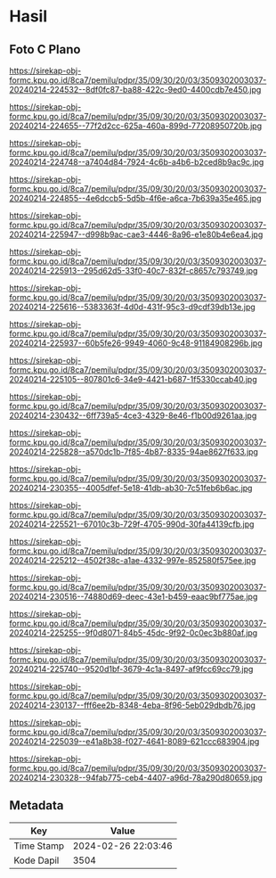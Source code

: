 # Hasil

## Foto C Plano

https://sirekap-obj-formc.kpu.go.id/8ca7/pemilu/pdpr/35/09/30/20/03/3509302003037-20240214-224532--8df0fc87-ba88-422c-9ed0-4400cdb7e450.jpg

https://sirekap-obj-formc.kpu.go.id/8ca7/pemilu/pdpr/35/09/30/20/03/3509302003037-20240214-224655--77f2d2cc-625a-460a-899d-77208950720b.jpg

https://sirekap-obj-formc.kpu.go.id/8ca7/pemilu/pdpr/35/09/30/20/03/3509302003037-20240214-224748--a7404d84-7924-4c6b-a4b6-b2ced8b9ac9c.jpg

https://sirekap-obj-formc.kpu.go.id/8ca7/pemilu/pdpr/35/09/30/20/03/3509302003037-20240214-224855--4e6dccb5-5d5b-4f6e-a6ca-7b639a35e465.jpg

https://sirekap-obj-formc.kpu.go.id/8ca7/pemilu/pdpr/35/09/30/20/03/3509302003037-20240214-225947--d998b9ac-cae3-4446-8a96-e1e80b4e6ea4.jpg

https://sirekap-obj-formc.kpu.go.id/8ca7/pemilu/pdpr/35/09/30/20/03/3509302003037-20240214-225913--295d62d5-33f0-40c7-832f-c8657c793749.jpg

https://sirekap-obj-formc.kpu.go.id/8ca7/pemilu/pdpr/35/09/30/20/03/3509302003037-20240214-225616--5383363f-4d0d-431f-95c3-d9cdf39db13e.jpg

https://sirekap-obj-formc.kpu.go.id/8ca7/pemilu/pdpr/35/09/30/20/03/3509302003037-20240214-225937--60b5fe26-9949-4060-9c48-91184908296b.jpg

https://sirekap-obj-formc.kpu.go.id/8ca7/pemilu/pdpr/35/09/30/20/03/3509302003037-20240214-225105--807801c6-34e9-4421-b687-1f5330ccab40.jpg

https://sirekap-obj-formc.kpu.go.id/8ca7/pemilu/pdpr/35/09/30/20/03/3509302003037-20240214-230432--6ff739a5-4ce3-4329-8e46-f1b00d9261aa.jpg

https://sirekap-obj-formc.kpu.go.id/8ca7/pemilu/pdpr/35/09/30/20/03/3509302003037-20240214-225828--a570dc1b-7f85-4b87-8335-94ae8627f633.jpg

https://sirekap-obj-formc.kpu.go.id/8ca7/pemilu/pdpr/35/09/30/20/03/3509302003037-20240214-230355--4005dfef-5e18-41db-ab30-7c51feb6b6ac.jpg

https://sirekap-obj-formc.kpu.go.id/8ca7/pemilu/pdpr/35/09/30/20/03/3509302003037-20240214-225521--67010c3b-729f-4705-990d-30fa44139cfb.jpg

https://sirekap-obj-formc.kpu.go.id/8ca7/pemilu/pdpr/35/09/30/20/03/3509302003037-20240214-225212--4502f38c-a1ae-4332-997e-852580f575ee.jpg

https://sirekap-obj-formc.kpu.go.id/8ca7/pemilu/pdpr/35/09/30/20/03/3509302003037-20240214-230516--74880d69-deec-43e1-b459-eaac9bf775ae.jpg

https://sirekap-obj-formc.kpu.go.id/8ca7/pemilu/pdpr/35/09/30/20/03/3509302003037-20240214-225255--9f0d8071-84b5-45dc-9f92-0c0ec3b880af.jpg

https://sirekap-obj-formc.kpu.go.id/8ca7/pemilu/pdpr/35/09/30/20/03/3509302003037-20240214-225740--9520d1bf-3679-4c1a-8497-af9fcc69cc79.jpg

https://sirekap-obj-formc.kpu.go.id/8ca7/pemilu/pdpr/35/09/30/20/03/3509302003037-20240214-230137--fff6ee2b-8348-4eba-8f96-5eb029dbdb76.jpg

https://sirekap-obj-formc.kpu.go.id/8ca7/pemilu/pdpr/35/09/30/20/03/3509302003037-20240214-225039--e41a8b38-f027-4641-8089-621ccc683904.jpg

https://sirekap-obj-formc.kpu.go.id/8ca7/pemilu/pdpr/35/09/30/20/03/3509302003037-20240214-230328--94fab775-ceb4-4407-a96d-78a290d80659.jpg


## Metadata

| Key        | Value               |
| ---------- | ------------------- |
| Time Stamp | 2024-02-26 22:03:46 |
| Kode Dapil | 3504                |



